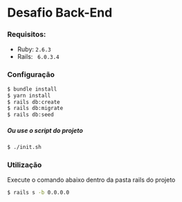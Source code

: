 # Desafio Back-End


### Requisitos:
* Ruby: `2.6.3`
* Rails: ` 6.0.3.4`

### Configuração 

```sh
$ bundle install
$ yarn install
$ rails db:create
$ rails db:migrate
$ rails db:seed
```

##### Ou use o script do projeto

```sh
$ ./init.sh
```

### Utilização 
Execute o comando abaixo dentro da pasta rails do projeto
```sh
$ rails s -b 0.0.0.0
```